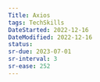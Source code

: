 ```yaml
---
Title: Axios
tags: TechSkills
DateStarted: 2022-12-16
DateModified: 2022-12-16
status:
sr-due: 2023-07-01
sr-interval: 3
sr-ease: 252
---
```

